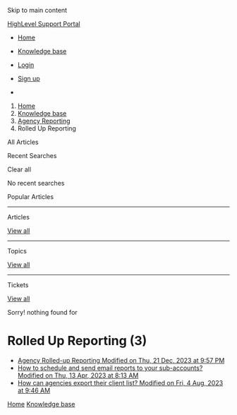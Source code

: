Skip to main content

[ HighLevel Support Portal ](https://help.gohighlevel.com)

  * [ Home ](/support/home)
  * [ Knowledge base ](/support/solutions)

  * [Login](/support/login)
  * [Sign up](/support/signup)
  * 

  1. [Home](/support/home)
  2. [Knowledge base](/support/solutions)
  3. [Agency Reporting](/support/solutions/48000455606)
  4. Rolled Up Reporting

All  Articles 

Recent Searches

Clear all

No recent searches

Popular Articles

* * *

Articles

[View all](/support/search/solutions)

* * *

Topics

[View all](/support/search/topics)

* * *

Tickets

[View all](/support/search/tickets)

Sorry! nothing found for   

# Rolled Up Reporting (3)

  * [ Agency Rolled-up Reporting Modified on Thu, 21 Dec, 2023 at 9:57 PM  ](/support/solutions/articles/48001224166-agency-rolled-up-reporting)
  * [ How to schedule and send email reports to your sub-accounts? Modified on Thu, 13 Apr, 2023 at 8:13 AM  ](/support/solutions/articles/48001236324-how-to-schedule-and-send-email-reports-to-your-sub-accounts-)
  * [ How can agencies export their client list? Modified on Fri, 4 Aug, 2023 at 9:46 AM  ](/support/solutions/articles/155000000585-how-can-agencies-export-their-client-list-)

[Home](/support/home) [Knowledge base](/support/solutions)
